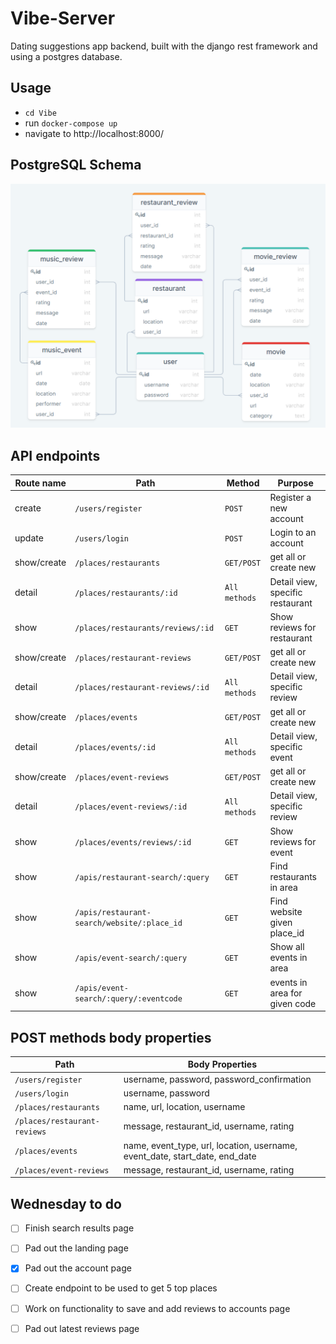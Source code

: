 # Vibe-Server

Dating suggestions app backend, built with the django rest framework and using a postgres database.

## Usage

- `cd Vibe`
- run `docker-compose up`
- navigate to http://localhost:8000/


## PostgreSQL Schema

<img src="db_schema.png" width="700">

## API endpoints

| Route name   | Path                                            | Method        | Purpose                            |
| ------------ | ----------------------------------------------- | ------------- | ---------------------------------- |
| create       | `/users/register`                               | `POST`        | Register a new account             |
| update       | `/users/login`                                  | `POST`        | Login to an account                |
| show/create  | `/places/restaurants`                           | `GET/POST`    | get all or create new              |
| detail       | `/places/restaurants/:id`                       | `All methods` | Detail view, specific restaurant   |
| show         | `/places/restaurants/reviews/:id`               | `GET`         | Show reviews for restaurant        |
| show/create  | `/places/restaurant-reviews`                    | `GET/POST`    | get all or create new              |
| detail       | `/places/restaurant-reviews/:id`                | `All methods` | Detail view, specific review       |
| show/create  | `/places/events`                                | `GET/POST`    | get all or create new              |
| detail       | `/places/events/:id`                            | `All methods` | Detail view, specific event        |
| show/create  | `/places/event-reviews`                         | `GET/POST`    | get all or create new              |
| detail       | `/places/event-reviews/:id`                     | `All methods` | Detail view, specific review       |
| show         | `/places/events/reviews/:id`                    | `GET`         | Show reviews for event             |
| show         | `/apis/restaurant-search/:query`                | `GET`         | Find restaurants in area           |
| show         | `/apis/restaurant-search/website/:place_id`     | `GET`         | Find website given place_id        |
| show         | `/apis/event-search/:query`                     | `GET`         | Show all events in area            |
| show         | `/apis/event-search/:query/:eventcode`          | `GET`         | events in area for given code      |


## POST methods body properties

| Path                                      |  Body Properties                                                            |
| ----------------------------------------- | --------------------------------------------------------------------------- |
| `/users/register`                         | username, password, password_confirmation                                   |
| `/users/login`                            | username, password                                                          |
| `/places/restaurants`                     | name, url, location, username                                               |
| `/places/restaurant-reviews`              | message, restaurant_id, username, rating                                    |
| `/places/events`                          | name, event_type, url, location, username, event_date, start_date, end_date |
| `/places/event-reviews`                   | message, restaurant_id, username, rating                                    |

## Wednesday to do

- [ ] Finish search results page
- [ ] Pad out the landing page
- [x] Pad out the account page
- [ ] Create endpoint to be used to get 5 top places
- [ ] Work on functionality to save and add reviews to accounts page
- [ ] Pad out latest reviews page

